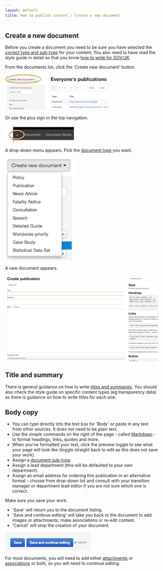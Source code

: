 ```yaml
---
layout: default
title: How to publish content / Create a new document
---
```


## Create a new document

Before you create a document you need to be sure you have selected the [correct type and sub-type](http://alphagov.github.io/inside-government-admin-guide/creating-documents/document-types.html) for your content. You also need to have read the style guide in detail so that you know [how to write for GOV.UK](https://www.gov.uk/designprinciples/styleguide).


From the documents list, click the ‘Create new document’ button.

![Create new document 1](creating-a-new-doc-1.png)

Or use the plus sign in the top navigation.

![Create new document 5](creating-a-new-doc-5.png)

A drop-down menu appears. Pick the [document type](http://alphagov.github.io/inside-government-admin-guide/creating-documents/document-types.html) you want.

![Create new document 2](creating-a-new-doc-2.png)

A new document appears.

![Create new document 3](creating-a-new-doc-3.png)


## Title and summary

There is general guidance on how to write [titles and summaries](https://www.gov.uk/designprinciples/detailedguides#detailed-guides). You should also check the style guide on specific content types (eg transparency data) as there is guidance on how to write titles for each one.

## Body copy

* You can type directly into the text box for 'Body' or paste in any text from other sources. It does not need to be plain text.
* Use the simple commands on the right of the page - called [Markdown](/inside-government-admin-guide/creating-documents/markdown.html) - to format headings, links, quotes and more.
* When you've formatted your text, click the preview toggle to see what your page will look like (toggle straight back to edit as this does not save your work).
* Assign a [document sub-type](http://alphagov.github.io/inside-government-admin-guide/creating-documents/document-types.html).
* Assign a lead department (this will be defaulted to your own department).
* Assign an email address for ordering this publication in an alternative format - choose from drop-down list and consult with your transition manager or department lead editor if you are not sure which one is correct.

Make sure you save your work. 

* 'Save' will return you to the document listing.
* 'Save and continue editing' will take you back to the document to add images or attachments, make associations or re-edit content.
* 'Cancel' will stop the creation of your document.

![Create new document 4](creating-a-new-doc-4.png)

For most documents, you will need to add either [attachments](http://alphagov.github.io/inside-government-admin-guide/creating-documents/add-attachments.html) or [associations](http://alphagov.github.io/inside-government-admin-guide/creating-documents/add-associations.html) or both, so you will need to continue editing.

